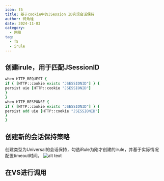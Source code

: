 ```yaml
---
icon: f5
title: 基于cookie中的JSession ID实现会话保持
author: 犄角蛙
date: 2024-11-03
category:
  - 网络
tag:
  - f5
  - irule
---
```


## 创建irule，用于匹配JSessionID

```tcl
when HTTP_REQUEST {
if { [HTTP::cookie exists "JSESSIONID"] } {
persist uie [HTTP::cookie "JSESSIONID"]
}
}
when HTTP_RESPONSE {
if { [HTTP::cookie exists "JSESSIONID"] } {
persist add uie [HTTP::cookie "JSESSIONID"]
}
}
```

## 创建新的会话保持策略

创建类型为Universal的会话保持，勾选iRule为刚才创建的irule，并基于实际情况配置timeout时间。
![alt text](https://img.jinguo.link/d/image-20241103132900101.png)

## 在VS进行调用

